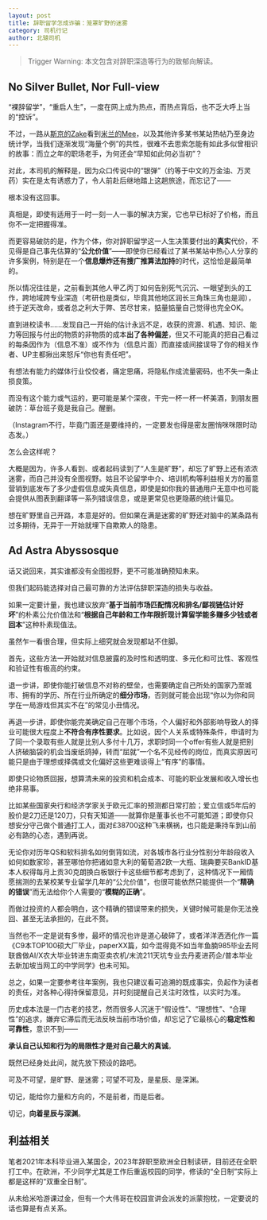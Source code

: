 ```yaml
---
layout: post
title: 辞职留学怎成诈骗：笼罩旷野的迷雾
category: 司机行记
author: 北辕司机
---
```


> Trigger Warning: 本文包含对辞职深造等行为的致郁向解读。

## No Silver Bullet, Nor Full-view

“裸辞留学”，“重启人生”，一度在网上成为热点，而热点背后，也不乏大呼上当的“控诉”。

不过，一路从[斯京的Zake](www.bilibili.com/video/BV1ai421Z7Bt/)看到[米兰的Mee](https://mp.weixin.qq.com/s/zpUyaBpodhv0tUnaauAOkw)，以及其他许多某书某站热帖乃至身边统计学，当我们逐渐发现“海量个例”的共性，很难不去思索怎能有如此多似曾相识的故事：而立之年的职场老手，为何还会“早知如此何必当初”？

对此，本司机的解释是，因为众口传说中的“银弹”（约等于中文的万金油、万灵药）实在是太有诱惑力了，令人前赴后继地踏上这趟旅途，而忘记了——

根本没有这回事。

真相是，即使有适用于一时一刻一人一事的解决方案，它也早已标好了价格，而且你不一定把握得准。

而更容易破防的是，作为个体，你对辞职留学这一人生决策要付出的**真实**代价，不见得是自己事先估算的“**公允价值**”——即使你已经看过了某书某站中热心人分享的许多案例，特别是在一个**信息爆炸还有搜广推算法加持**的时代，这恰恰是最简单的。

所以情况往往是，之前看到其他人甲乙丙丁如何告别死气沉沉、一眼望到头的工作，跨地域跨专业深造（考研也是类似，毕竟其他地区润长三角珠三角也是润），终于逆天改命，或者总之利大于弊、苦尽甘来，掂量掂量自己觉得也完全OK。

直到进校读书……发现自己一开始的估计永远不足，收获的资源、机遇、知识、能力等回报与付出的物质的非物质的成本**出了各种偏差**，但又不可能真的把自己看过的每条因作为（信息不准）或不作为（信息片面）而直接或间接误导了你的相关作者、UP主都揪出来怒斥“你也有责任吧”。

有想法有能力的媒体行业佼佼者，痛定思痛，将隐私作成流量密码，也不失一条止损良策。

而没有这个能力或气运的，更可能是某个深夜，干完一杯一杯一杯美酒，到朋友圈破防：草台班子竟是我自己。醒删。

（Instagram不行，毕竟门面还是要维持的，一定要发也得是密友圈悄咪咪限时动态发。）

怎么会这样呢？

大概是因为，许多人看到、或者起码读到了“人生是旷野”，却忘了旷野上还有浓浓迷雾，而自己并没有全图视野。姑且不论留学中介、培训机构等利益相关方的蓄意营销到底发布了多少虚假信息或失真信息，即使是如你我的普通用户无意中也可能会提供从图表到翻译等一系列错误信息，或是更常见也更隐蔽的统计偏见。

想在旷野里自己开路，本意是好的。但如果在满是迷雾的旷野还对脑中的某条路有过多期待，无异于一开始就埋下自欺欺人的隐患。

## Ad Astra Abyssosque

话又说回来，其实谁都没有全图视野，更不可能准确预知未来。

但我们起码能选择对自己最可靠的方法评估辞职深造的损失与收益。

如果一定要计量，我也建议放弃“**基于当前市场匹配情况和排名/鄙视链估计好坏**”的朴素公允价值法和“**根据自己年龄和工作年限折现计算留学能多赚多少钱或者回本**”这种朴素现值法。

虽然乍一看很合理，但实际上细究就会发现都站不住脚。

首先，这些方法一开始就对信息披露的及时性和透明度、多元化和可比性、客观性和验证性有极高的约束。

退一步讲，即使你能打破信息不对称的壁垒，也需要确定自己所处的国家乃至城市、拥有的学历、所在行业所确定的**细分市场**，否则就可能会出现“你以为你和同学在一局游戏但其实不在”的常见小丑情况。

再退一步讲，即使你能完美确定自己在哪个市场，个人偏好和外部影响导致人的择业可能很大程度上**不符合有序性要求**。比如说，因个人关系或特殊条件，申请时为了同一个录取有些人就是比别人多付十几万，求职时同一个offer有些人就是把别人挤破脑袋的机会当废纸鸽掉，转而“屈就”一个名不见经传的岗位，而真实原因可能只是由于理想或择偶或文化偏好这些更难谈得上“有序”的事情。

即使只论物质回报，想算清未来的投资和机会成本、可能的职业发展和收入增长也绝非易事。

比如某些国家央行和经济学家关于欧元汇率的预测都日常打脸；爱立信或5年后的股价是2刀还是120刀，只有天知道——就算你是董事长也不可能知道；即使你只想安分守己做个普通打工人，面对£38700这种飞来横祸，也只能是秉持车到山前必有路的心态，遇到再说。

无论你对历年QS和软科排名如何倒背如流，对各城市各行业分性别分年龄段收入如何如数家珍，甚至哪怕你把诸如意大利的葡萄酒2欧一大瓶、瑞典要买BankID基本人权得每月上贡30克朗换白板银行卡这些细节都考虑到了，这种情况下一厢情愿揣测的去某校某专业留学几年的“公允价值”，也很可能依然只能提供一个“**精确的错误**”而无法给你个人需要的“**模糊的正确**”。

而做过投资的人都会明白，这个精确的错误带来的损失，关键时候可能是你无法挽回、甚至无法承担的，在此不赘。

当然也不一定是说有多惨，最坏的情况也许是道心破碎了，或者洋洋洒洒化作一篇《C9本TOP100硕大厂毕业，paperXX篇，如今混得竟不如当年鱼腩985毕业去阿联酋做AI/X农大毕业转进东南亚卖农机/末流211天坑专业去丹麦进药企/普本毕业去新加坡当网工的中学同学》也未可知。

总之，如果一定要参考往年案例，我也只建议看可追溯的既成事实，负起作为读者的责任，对各种心得持保留意见，并时刻提醒自己关注时效性，以实时为准。

历史成本法是一门古老的技艺，然而很多人沉迷于“假设性”、“理想性”、“合理性”的追求，嫌弃它滞后而无法反映当前市场价值，却忘记了它最核心的**稳定性和可靠性**，意识不到——

**承认自己认知和行为的局限性才是对自己最大的真诚**。

既然已经身处此间，就先放下预设的路吧。

可及不可望，是旷野、是迷雾；可望不可及，是星辰、是深渊。

切记，能给你力量和方向的，不是前者，而是后者。

切记，**向着星辰与深渊**。

## 利益相关

笔者2021年本科毕业进入某国企，2023年辞职至欧洲全日制读研，目前还在全职打工中。在欧洲，不少同学尤其是工作后重返校园的同学，修读的“全日制”实际上都是这样的“双重全日制”。

从未给米哈游课过金，但有一个大伟哥在校园宣讲会派发的派蒙抱枕，一定要说的话也算是有点关系。
